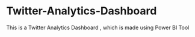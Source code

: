 # Twitter-Analytics-Dashboard
This is a Twitter Analytics Dashboard , which is made using Power BI Tool
